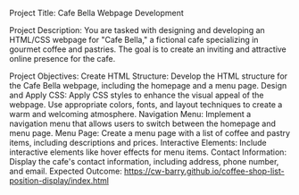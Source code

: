 Project Title:
Cafe Bella Webpage Development

Project Description:
You are tasked with designing and developing an HTML/CSS webpage for "Cafe Bella," a fictional cafe specializing in gourmet coffee and pastries. The goal is to create an inviting and attractive online presence for the cafe.

Project Objectives:
Create HTML Structure: Develop the HTML structure for the Cafe Bella webpage, including the homepage and a menu page.
Design and Apply CSS: Apply CSS styles to enhance the visual appeal of the webpage. Use appropriate colors, fonts, and layout techniques to create a warm and welcoming atmosphere.
Navigation Menu: Implement a navigation menu that allows users to switch between the homepage and menu page.
Menu Page: Create a menu page with a list of coffee and pastry items, including descriptions and prices.
Interactive Elements: Include interactive elements like hover effects for menu items.
Contact Information: Display the cafe's contact information, including address, phone number, and email.
Expected Outcome:
https://cw-barry.github.io/coffee-shop-list-position-display/index.html
